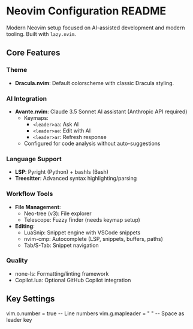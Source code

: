 # Neovim Configuration README

Modern Neovim setup focused on AI-assisted development and modern tooling. Built with `lazy.nvim`.

## Core Features

### **Theme**
- **Dracula.nvim**: Default colorscheme with classic Dracula styling.

### **AI Integration**
- **Avante.nvim**: Claude 3.5 Sonnet AI assistant (Anthropic API required)
  - Keymaps:
    - `<leader>aa`: Ask AI
    - `<leader>ae`: Edit with AI
    - `<leader>ar`: Refresh response
  - Configured for code analysis without auto-suggestions

### **Language Support**
- **LSP**: Pyright (Python) + bashls (Bash)
- **Treesitter**: Advanced syntax highlighting/parsing

### **Workflow Tools**
- **File Management**:
  - Neo-tree (v3): File explorer
  - Telescope: Fuzzy finder (needs keymap setup)
- **Editing**:
  - LuaSnip: Snippet engine with VSCode snippets
  - nvim-cmp: Autocomplete (LSP, snippets, buffers, paths)
  - Tab/S-Tab: Snippet navigation

### **Quality**
- none-ls: Formatting/linting framework
- Copilot.lua: Optional GitHub Copilot integration

## Key Settings

vim.o.number = true -- Line numbers
vim.g.mapleader = " " -- Space as leader key


